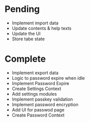 # Pending
- Implement import data
- Update contents & help texts
- Update the UI
- Store tabe state

# Complete
- Implement export data
- Logic to password expire when idle
- Implement Password Expire
- Create Settings Context
- Add settings modules
- Implement passkey validation
- Implement password encryption
- Add UI for passwod page
- Create Password Context